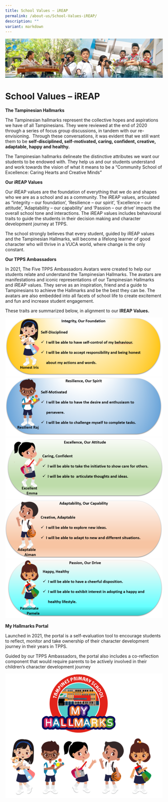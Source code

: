 ```yaml
---
title: School Values – iREAP
permalink: /about-us/School-Values-iREAP/
description: ""
variant: markdown
---
```

![](/images/AboutUs.jpg)


School Values – iREAP
=====================

<b>The Tampinesian Hallmarks</b>

The Tampinesian hallmarks represent the collective hopes and aspirations we have of all Tampinesians. They were reviewed at the end of 2020 through a series of focus group discussions, in tandem with our re-envisioning. &nbsp;Through these conversations, it was evident that we still want them to be&nbsp;<b>self-disciplined, self-motivated, caring, confident, creative, adaptable, happy and healthy.</b>&nbsp;

The Tampinesian hallmarks delineate the distinctive attributes we want our students to be endowed with. They help us and our students understand and work towards the vision of what it means to be a “Community School of Excellence: Caring Hearts and Creative Minds”&nbsp;

<b>Our iREAP Values</b>

Our iREAP values are the foundation of everything that we do and shapes who we are as a school and as a community. The iREAP values, articulated as “integrity – our foundation’, ‘Resilience – our spirit’, ‘Excellence – our attitude’, ‘Adaptability – our capability’ and ‘Passion – our drive’ impacts the overall school tone and interactions. The iREAP values includes behavioural traits to guide the students in their decision making and character development journey at TPPS.&nbsp;

The school strongly believes that every student, guided by iREAP values and the Tampinesian Hallmarks, will become a lifelong learner of good character who will thrive in a VUCA world, where change is the only constant.&nbsp;

<b>Our TPPS Ambassadors</b>

In 2021, The Five TPPS Ambassadors Avatars were created to help our students relate and understand the Tampinesian Hallmarks. The avatars are manifestations and iconic representations of our Tampinesian Hallmarks and iREAP values. They serve as an inspiration, friend and a guide to Tampinesians to achieve the Hallmarks and be the best they can be. The avatars are also embedded into all facets of school life to create excitement and fun and increase student engagement.

These traits are summarized below, in alignment to our&nbsp;<b>IREAP Values.</b>

![](/images/School%20Values1.png)
![](/images/School%20Values2.png)
![](/images/School%20Values3.png)
![](/images/School%20Values4.png)
![](/images/School%20Values5.png)


<b>My Hallmarks Portal</b>

Launched in 2021, the portal is a self-evaluation tool to encourage students to reflect, monitor and take ownership of their character development journey in their years in TPPS.&nbsp;

Guided by our TPPS Ambassadors, the portal also includes a co-reflection component that would require parents to be actively involved in their children’s character development journey


![](/images/hallmark.png)